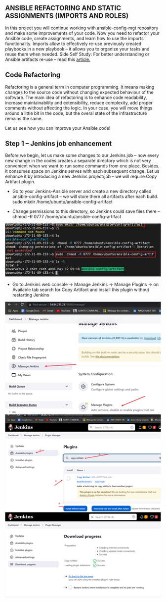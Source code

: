 ## ANSIBLE REFACTORING AND STATIC ASSIGNMENTS (IMPORTS AND ROLES)


In this project you will continue working with ansible-config-mgt repository and make some improvements of your code. Now you need to refactor your Ansible code, create assignments, and learn how to use the imports functionality. Imports allow to effectively re-use previously created playbooks in a new playbook – it allows you to organize your tasks and reuse them when needed.
Side Self Study: For better understanding or Ansible artifacts re-use – read this [article.](https://docs.ansible.com/ansible/latest/playbook_guide/playbooks_reuse.html)


## Code Refactoring
Refactoring is a general term in computer programming. It means making changes to the source code without changing expected behaviour of the software. The main idea of refactoring is to enhance code readability, increase maintainability and extensibility, reduce complexity, add proper comments without affecting the logic.
In your case, you will move things around a little bit in the code, but the overal state of the infrastructure remains the same.

Let us see how you can improve your Ansible code!



## Step 1 – Jenkins job enhancement

Before we begin, let us make some changes to our Jenkins job – now every new change in the codes creates a separate directory which is not very convenient when we want to run some commands from one place. Besides, it consumes space on Jenkins serves with each subsequent change. Let us enhance it by introducing a new Jenkins project/job – we will require Copy Artifact plugin.

- Go to your Jenkins-Ansible server and create a new directory called ansible-config-artifact – we will store there all artifacts after each build.
sudo mkdir /home/ubuntu/ansible-config-artifact


- Change permissions to this directory, so Jenkins could save files there – chmod -R 0777 /home/ubuntu/ansible-config-artifact

![Alt text](Images/sudo%20ansible%20config.png)

- Go to Jenkins web console -> Manage Jenkins -> Manage Plugins -> on Available tab search for Copy Artifact and install this plugin without restarting Jenkins

![Alt text](Images/jenkins%201.png)
![Alt text](Images/jenkins%202.png)
![Alt text](Images/jenkins%203.png)

